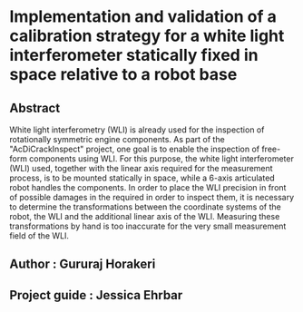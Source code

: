# Implementation and validation of a calibration strategy for a white light interferometer statically fixed in space relative to a robot base

## Abstract
White light interferometry (WLI) is already used for the inspection of rotationally symmetric engine components. As part of the "AcDiCrackInspect" project, one goal is to enable the inspection of free-form components using WLI. For this purpose, the white light interferometer (WLI) used, together with the linear axis required for the measurement process, is to be mounted statically in space, while a 6-axis articulated robot handles the components. In order to place the WLI precision in front of possible damages in the required in order to inspect them, it is necessary to determine the transformations between the coordinate systems of the robot, the WLI and the additional linear axis of the WLI. Measuring these transformations by hand is too inaccurate for the very small measurement field of the WLI.

## Author : Gururaj Horakeri
## Project guide : Jessica Ehrbar


